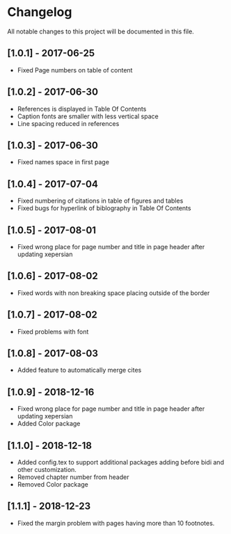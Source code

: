 # Changelog
All notable changes to this project will be documented in this file.



## [1.0.1] - 2017-06-25
- Fixed Page numbers on table of content


## [1.0.2] - 2017-06-30
- References is displayed in Table Of Contents
- Caption fonts are smaller with less vertical space
- Line spacing reduced in references

## [1.0.3] - 2017-06-30
- Fixed names space in first page

## [1.0.4] - 2017-07-04
- Fixed numbering of citations in table of figures and tables
- Fixed bugs for hyperlink of biblography in Table Of Contents

## [1.0.5] - 2017-08-01
- Fixed wrong place for page number and title in page header after updating xepersian

## [1.0.6] - 2017-08-02
- Fixed words with non breaking space placing outside of the border

## [1.0.7] - 2017-08-02
- Fixed problems with font

## [1.0.8] - 2017-08-03
- Added feature to automatically merge cites

## [1.0.9] - 2018-12-16
- Fixed wrong place for page number and title in page header after updating xepersian
- Added Color package

## [1.1.0] - 2018-12-18
- Added config.tex to support additional packages adding before bidi and other customization.
- Removed chapter number from header 
- Removed Color package

## [1.1.1] - 2018-12-23
- Fixed the margin problem with pages having more than 10 footnotes.